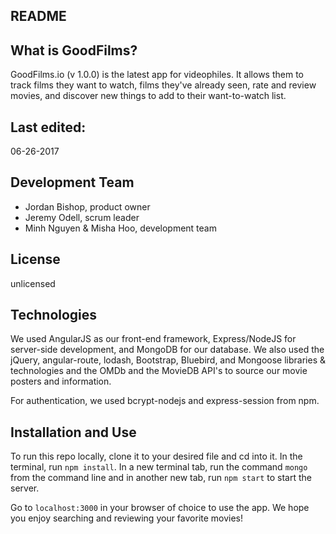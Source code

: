 README
------

What is GoodFilms?
-----------
GoodFilms.io (v 1.0.0) is the latest app for videophiles. It allows them to track
films they want to watch, films they've already seen, rate and review movies, and
discover new things to add to their want-to-watch list.

Last edited:
------------
06-26-2017

Development Team
----------------
- Jordan Bishop, product owner
- Jeremy Odell, scrum leader
- Minh Nguyen & Misha Hoo, development team

License
-------
unlicensed

Technologies
------------
We used AngularJS as our front-end framework, Express/NodeJS for
server-side development, and MongoDB for our database. We also used
the jQuery, angular-route, lodash, Bootstrap, Bluebird, and Mongoose libraries
& technologies and the OMDb and the MovieDB API's to source our movie posters
and information.

For authentication, we used bcrypt-nodejs and express-session from npm.

Installation and Use
--------------------
To run this repo locally, clone it to your desired file and cd into it. In the
terminal, run `npm install`. In a new terminal tab, run the command `mongo` from
the command line and in another new tab, run `npm start` to start the server.

Go to `localhost:3000` in your browser of choice to use the app. We hope you enjoy
searching and reviewing your favorite movies!
